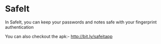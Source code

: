 # SafeIt
In SafeIt, you can keep your passwords and notes safe with your fingerprint authentication 

You can also checkout the apk:-
http://bit.ly/safeitapp

